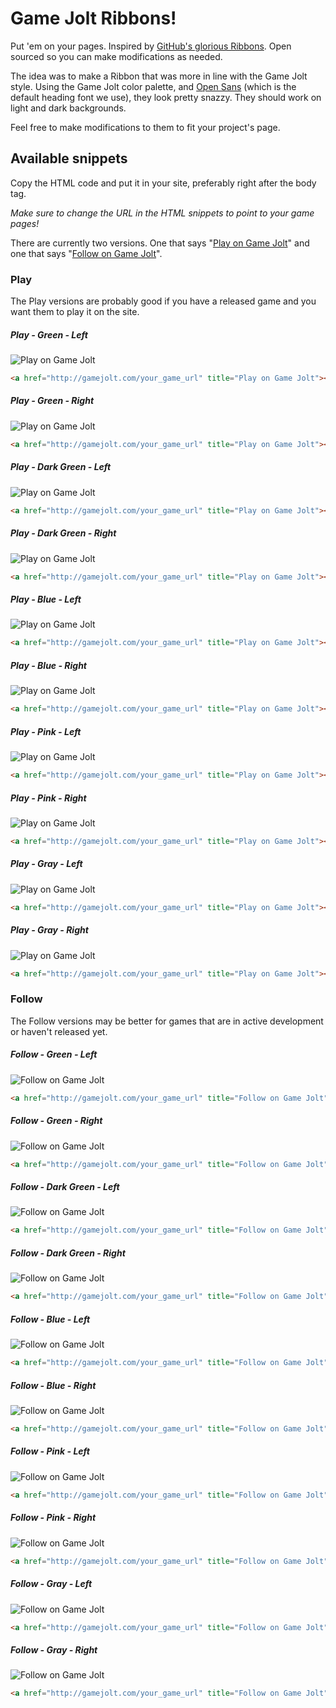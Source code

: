# Game Jolt Ribbons!

Put 'em on your pages. Inspired by [GitHub's glorious Ribbons](https://github.com/blog/273-github-ribbons). Open sourced so you can make modifications as needed.

The idea was to make a Ribbon that was more in line with the Game Jolt style. Using the Game Jolt color palette, and [Open Sans](http://www.google.com/fonts/specimen/Open+Sans) (which is the default heading font we use), they look pretty snazzy. They should work on light and dark backgrounds.

Feel free to make modifications to them to fit your project's page.

## Available snippets

Copy the HTML code and put it in your site, preferably right after the body tag.

_Make sure to change the URL in the HTML snippets to point to your game pages!_

There are currently two versions. One that says "[Play on Game Jolt](#play)" and one that says "[Follow on Game Jolt](#follow)".

### Play

The Play versions are probably good if you have a released game and you want them to play it on the site.

##### Play - Green - Left
![Play on Game Jolt](http://s.gjcdn.net/img/ribbons/play-green-left-1.png)
```html
<a href="http://gamejolt.com/your_game_url" title="Play on Game Jolt"><img style="position: absolute; top: 0; left: 0; border: 0;" src="http://s.gjcdn.net/img/ribbons/play-green-left-1.png" alt="Play on Game Jolt"></a>
```

##### Play - Green - Right
![Play on Game Jolt](http://s.gjcdn.net/img/ribbons/play-green-right-1.png)
```html
<a href="http://gamejolt.com/your_game_url" title="Play on Game Jolt"><img style="position: absolute; top: 0; left: 0; border: 0;" src="http://s.gjcdn.net/img/ribbons/play-green-right-1.png" alt="Play on Game Jolt"></a>
```

##### Play - Dark Green - Left
![Play on Game Jolt](http://s.gjcdn.net/img/ribbons/play-dark-green-left-1.png)
```html
<a href="http://gamejolt.com/your_game_url" title="Play on Game Jolt"><img style="position: absolute; top: 0; left: 0; border: 0;" src="http://s.gjcdn.net/img/ribbons/play-dark-green-left-1.png" alt="Play on Game Jolt"></a>
```

##### Play - Dark Green - Right
![Play on Game Jolt](http://s.gjcdn.net/img/ribbons/play-dark-green-right-1.png)
```html
<a href="http://gamejolt.com/your_game_url" title="Play on Game Jolt"><img style="position: absolute; top: 0; left: 0; border: 0;" src="http://s.gjcdn.net/img/ribbons/play-dark-green-right-1.png" alt="Play on Game Jolt"></a>
```

##### Play - Blue - Left
![Play on Game Jolt](http://s.gjcdn.net/img/ribbons/play-blue-left-1.png)
```html
<a href="http://gamejolt.com/your_game_url" title="Play on Game Jolt"><img style="position: absolute; top: 0; left: 0; border: 0;" src="http://s.gjcdn.net/img/ribbons/play-blue-left-1.png" alt="Play on Game Jolt"></a>
```

##### Play - Blue - Right
![Play on Game Jolt](http://s.gjcdn.net/img/ribbons/play-blue-right-1.png)
```html
<a href="http://gamejolt.com/your_game_url" title="Play on Game Jolt"><img style="position: absolute; top: 0; left: 0; border: 0;" src="http://s.gjcdn.net/img/ribbons/play-blue-right-1.png" alt="Play on Game Jolt"></a>
```

##### Play - Pink - Left
![Play on Game Jolt](http://s.gjcdn.net/img/ribbons/play-pink-left-1.png)
```html
<a href="http://gamejolt.com/your_game_url" title="Play on Game Jolt"><img style="position: absolute; top: 0; left: 0; border: 0;" src="http://s.gjcdn.net/img/ribbons/play-pink-left-1.png" alt="Play on Game Jolt"></a>
```

##### Play - Pink - Right
![Play on Game Jolt](http://s.gjcdn.net/img/ribbons/play-pink-right-1.png)
```html
<a href="http://gamejolt.com/your_game_url" title="Play on Game Jolt"><img style="position: absolute; top: 0; left: 0; border: 0;" src="http://s.gjcdn.net/img/ribbons/play-pink-right-1.png" alt="Play on Game Jolt"></a>
```

##### Play - Gray - Left
![Play on Game Jolt](http://s.gjcdn.net/img/ribbons/play-gray-left-1.png)
```html
<a href="http://gamejolt.com/your_game_url" title="Play on Game Jolt"><img style="position: absolute; top: 0; left: 0; border: 0;" src="http://s.gjcdn.net/img/ribbons/play-gray-left-1.png" alt="Play on Game Jolt"></a>
```

##### Play - Gray - Right
![Play on Game Jolt](http://s.gjcdn.net/img/ribbons/play-gray-right-1.png)
```html
<a href="http://gamejolt.com/your_game_url" title="Play on Game Jolt"><img style="position: absolute; top: 0; left: 0; border: 0;" src="http://s.gjcdn.net/img/ribbons/play-gray-right-1.png" alt="Play on Game Jolt"></a>
```

### Follow

The Follow versions may be better for games that are in active development or haven't released yet.

##### Follow - Green - Left
![Follow on Game Jolt](http://s.gjcdn.net/img/ribbons/follow-green-left-1.png)
```html
<a href="http://gamejolt.com/your_game_url" title="Follow on Game Jolt"><img style="position: absolute; top: 0; left: 0; border: 0;" src="http://s.gjcdn.net/img/ribbons/follow-green-left-1.png" alt="Follow on Game Jolt"></a>
```

##### Follow - Green - Right
![Follow on Game Jolt](http://s.gjcdn.net/img/ribbons/follow-green-right-1.png)
```html
<a href="http://gamejolt.com/your_game_url" title="Follow on Game Jolt"><img style="position: absolute; top: 0; left: 0; border: 0;" src="http://s.gjcdn.net/img/ribbons/follow-green-right-1.png" alt="Follow on Game Jolt"></a>
```

##### Follow - Dark Green - Left
![Follow on Game Jolt](http://s.gjcdn.net/img/ribbons/follow-dark-green-left-1.png)
```html
<a href="http://gamejolt.com/your_game_url" title="Follow on Game Jolt"><img style="position: absolute; top: 0; left: 0; border: 0;" src="http://s.gjcdn.net/img/ribbons/follow-dark-green-left-1.png" alt="Follow on Game Jolt"></a>
```

##### Follow - Dark Green - Right
![Follow on Game Jolt](http://s.gjcdn.net/img/ribbons/follow-dark-green-right-1.png)
```html
<a href="http://gamejolt.com/your_game_url" title="Follow on Game Jolt"><img style="position: absolute; top: 0; left: 0; border: 0;" src="http://s.gjcdn.net/img/ribbons/follow-dark-green-right-1.png" alt="Follow on Game Jolt"></a>
```

##### Follow - Blue - Left
![Follow on Game Jolt](http://s.gjcdn.net/img/ribbons/follow-blue-left-1.png)
```html
<a href="http://gamejolt.com/your_game_url" title="Follow on Game Jolt"><img style="position: absolute; top: 0; left: 0; border: 0;" src="http://s.gjcdn.net/img/ribbons/follow-blue-left-1.png" alt="Follow on Game Jolt"></a>
```

##### Follow - Blue - Right
![Follow on Game Jolt](http://s.gjcdn.net/img/ribbons/follow-blue-right-1.png)
```html
<a href="http://gamejolt.com/your_game_url" title="Follow on Game Jolt"><img style="position: absolute; top: 0; left: 0; border: 0;" src="http://s.gjcdn.net/img/ribbons/follow-blue-right-1.png" alt="Follow on Game Jolt"></a>
```

##### Follow - Pink - Left
![Follow on Game Jolt](http://s.gjcdn.net/img/ribbons/follow-pink-left-1.png)
```html
<a href="http://gamejolt.com/your_game_url" title="Follow on Game Jolt"><img style="position: absolute; top: 0; left: 0; border: 0;" src="http://s.gjcdn.net/img/ribbons/follow-pink-left-1.png" alt="Follow on Game Jolt"></a>
```

##### Follow - Pink - Right
![Follow on Game Jolt](http://s.gjcdn.net/img/ribbons/follow-pink-right-1.png)
```html
<a href="http://gamejolt.com/your_game_url" title="Follow on Game Jolt"><img style="position: absolute; top: 0; left: 0; border: 0;" src="http://s.gjcdn.net/img/ribbons/follow-pink-right-1.png" alt="Follow on Game Jolt"></a>
```

##### Follow - Gray - Left
![Follow on Game Jolt](http://s.gjcdn.net/img/ribbons/follow-gray-left-1.png)
```html
<a href="http://gamejolt.com/your_game_url" title="Follow on Game Jolt"><img style="position: absolute; top: 0; left: 0; border: 0;" src="http://s.gjcdn.net/img/ribbons/follow-gray-left-1.png" alt="Follow on Game Jolt"></a>
```

##### Follow - Gray - Right
![Follow on Game Jolt](http://s.gjcdn.net/img/ribbons/follow-gray-right-1.png)
```html
<a href="http://gamejolt.com/your_game_url" title="Follow on Game Jolt"><img style="position: absolute; top: 0; left: 0; border: 0;" src="http://s.gjcdn.net/img/ribbons/follow-gray-right-1.png" alt="Follow on Game Jolt"></a>
```
